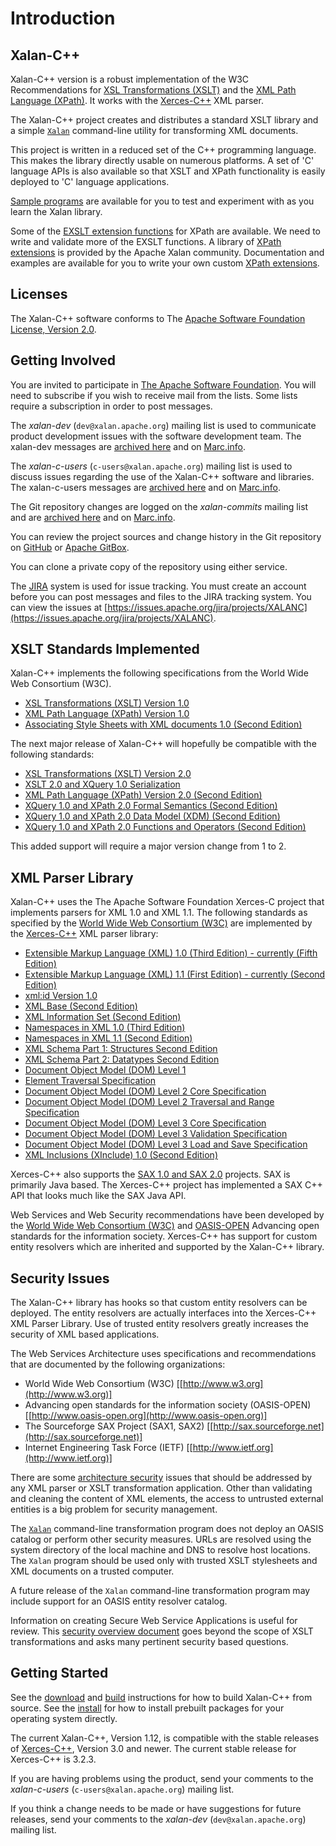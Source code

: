 # Introduction

## Xalan-C++

Xalan-C++ version is a robust implementation of the W3C Recommendations
for
[XSL Transformations (XSLT)](http://www.w3.org/TR/xslt)
and the
[XML Path Language (XPath)](http://www.w3.org/TR/xpath).
It works with the
[Xerces-C++](http://xerces.apache.org/xerces-c)
XML parser.

The Xalan-C++ project creates and distributes a standard XSLT library
and a simple [`Xalan`](commandline.md) command-line utility for
transforming XML documents.

This project is written in a reduced set of the C++ programming
language.  This makes the library directly usable on numerous
platforms.  A set of 'C' language APIs is also available so that XSLT
and XPath functionality is easily deployed to 'C' language applications.

[Sample programs](samples.md) are available for you to test and
experiment with as you learn the Xalan library.

Some of the [EXSLT extension functions](http://www.exslt.org) for XPath
are available.  We need to write and validate more of the EXSLT
functions.  A library of [XPath extensions](extensionslib.md) is
provided by the Apache Xalan community. Documentation and examples are
available for you to write your own custom
[XPath extensions](extensions.md).

## Licenses

The Xalan-C++ software conforms to The [Apache Software Foundation
License, Version 2.0](license.md).

## Getting Involved

You are invited to participate in
[The Apache Software Foundation](http://www.apache.org/foundation/getinvolved.html).
You will need to subscribe if you wish to receive mail from the lists.
Some lists require a subscription in order to post messages.

The *xalan-dev* (`dev@xalan.apache.org`) mailing list is used to
communicate product development issues with the software development
team.  The xalan-dev messages are
[archived here](http://mail-archives.apache.org/mod_mbox/xalan-dev)
and on
[Marc.info](http://marc.info/?l=xalan-dev).

The *xalan-c-users* (`c-users@xalan.apache.org`) mailing list is used
to discuss issues regarding the use of the Xalan-C++ software and
libraries.  The xalan-c-users messages are
[archived here](http://mail-archives.apache.org/mod_mbox/xalan-c-users)
and on
[Marc.info](http://marc.info/?l=xalan-c-users).

The Git repository changes are logged on the *xalan-commits* mailing
list and are
[archived here](http://mail-archives.apache.org/mod_mbox/xalan-commits)
and on
[Marc.info](http://marc.info/?l=xalan-cvs).

You can review the project sources and change history in the Git repository on
[GitHub](https://github.com/apache/xalan-c)
or
[Apache GitBox](https://gitbox.apache.org/repos/asf?p=xalan-c.git).

You can clone a private copy of the repository using either service.

The [JIRA](https://issues.apache.org/jira/projects/XALANC) system is
used for issue tracking.  You must create an account before you can
post messages and files to the JIRA tracking system.
You can view the issues at
[https://issues.apache.org/jira/projects/XALANC](https://issues.apache.org/jira/projects/XALANC).

## XSLT Standards Implemented

Xalan-C++ implements the following specifications from the World Wide
Web Consortium (W3C).

* [XSL Transformations (XSLT) Version 1.0](http://www.w3.org/TR/xslt)
* [XML Path Language (XPath) Version 1.0](http://www.w3.org/TR/xpath)
* [Associating Style Sheets with XML documents 1.0 (Second Edition)](http://www.w3.org/TR/xml-stylesheet)

The next major release of Xalan-C++ will hopefully be compatible with
the following standards:

* [XSL Transformations (XSLT) Version 2.0](http://www.w3.org/TR/xslt20)
* [XSLT 2.0 and XQuery 1.0 Serialization](http://www.w3.org/TR/xslt-xquery-serialization)
* [XML Path Language (XPath) Version 2.0 (Second Edition)](http://www.w3.org/TR/xpath20)
* [XQuery 1.0 and XPath 2.0 Formal Semantics (Second Edition)](http://www.w3.org/TR/xquery-semantics)
* [XQuery 1.0 and XPath 2.0 Data Model (XDM) (Second Edition)](http://www.w3.org/TR/xpath-datamodel)
* [XQuery 1.0 and XPath 2.0 Functions and Operators (Second Edition)](http://www.w3.org/TR/xpath-functions)

This added support will require a major version change from 1 to 2.

## XML Parser Library

Xalan-C++ uses the The Apache Software Foundation Xerces-C project that
implements parsers for XML 1.0 and XML 1.1.  The following standards as
specified by the
[World Wide Web Consortium (W3C)](http://www.w3.org/TR)
are implemented by the
[Xerces-C++](http://xerces.apache.org/xerces-c) XML parser library:

* [Extensible Markup Language (XML) 1.0 (Third Edition) - currently (Fifth Edition)](http://www.w3.org/TR/xml)
* [Extensible Markup Language (XML) 1.1 (First Edition) - currently (Second Edition)](http://www.w3.org/TR/xml11)
* [xml:id Version 1.0](http://www.w3.org/TR/xml-id)
* [XML Base (Second Edition)](http://www.w3.org/TR/xmlbase)
* [XML Information Set (Second Edition)](http://www.w3.org/TR/xml-infoset)
* [Namespaces in XML 1.0 (Third Edition)](http://www.w3.org/TR/xml-names)
* [Namespaces in XML 1.1 (Second Edition)](http://www.w3.org/TR/xml-names11)
* [XML Schema Part 1: Structures Second Edition](http://www.w3.org/TR/xmlschema-1)
* [XML Schema Part 2: Datatypes Second Edition](http://www.w3.org/TR/xmlschema-2)
* [Document Object Model (DOM) Level 1](http://www.w3.org/TR/REC-DOM-Level-1)
* [Element Traversal Specification](http://www.w3.org/TR/ElementTraversal)
* [Document Object Model (DOM) Level 2 Core Specification](http://www.w3.org/TR/DOM-Level-2-Core)
* [Document Object Model (DOM) Level 2 Traversal and Range Specification](http://www.w3.org/TR/DOM-Level-2-Traversal-Range)
* [Document Object Model (DOM) Level 3 Core Specification](http://www.w3.org/TR/DOM-Level-3-Core)
* [Document Object Model (DOM) Level 3 Validation Specification](http://www.w3.org/TR/DOM-Level-3-Val)
* [Document Object Model (DOM) Level 3 Load and Save Specification](http://www.w3.org/TR/DOM-Level-3-LS)
* [XML Inclusions (XInclude) 1.0 (Second Edition)](http://www.w3.org/TR/xinclude)

Xerces-C++ also supports the
[SAX 1.0 and SAX 2.0](http://sax.sourceforge.net/) projects.
SAX is primarily Java based.  The Xerces-C++ project has implemented a
SAX C++ API that looks much like the SAX Java API.

Web Services and Web Security recommendations have been developed by the
[World Wide Web Consortium (W3C)](http://www.w3.org)
and
[OASIS-OPEN](http://www.oasis-open.org)
Advancing open standards for the information society.
Xerces-C++ has support for custom entity resolvers which are inherited
and supported by the Xalan-C++ library.

## Security Issues

The Xalan-C++ library has hooks so that custom entity resolvers can be
deployed.   The entity resolvers are actually interfaces into the
Xerces-C++ XML Parser Library.  Use of trusted entity resolvers greatly
increases the security of XML based applications.

The Web Services Architecture uses specifications and recommendations
that are documented by the following organizations:

* World Wide Web Consortium (W3C)
  [[http://www.w3.org](http://www.w3.org)]
* Advancing open standards for the information society (OASIS-OPEN)
  [[http://www.oasis-open.org](http://www.oasis-open.org)]
* The Sourceforge SAX Project (SAX1, SAX2)
  [[http://sax.sourceforge.net](http://sax.sourceforge.net)]
* Internet Engineering Task Force (IETF)
  [[http://www.ietf.org](http://www.ietf.org)]

There are some [architecture security](secureweb.md) issues that should
be addressed by any XML parser or XSLT transformation application.
Other than validating and cleaning the content of XML elements, the
access to untrusted external entities is a big problem for security
management.

The [`Xalan`](commandline.md) command-line transformation program does
not deploy an OASIS catalog or perform other security measures.  URLs
are resolved using the system directory of the local machine and DNS to
resolve host locations.  The `Xalan` program should be used only with
trusted XSLT stylesheets and XML documents on a trusted computer.

A future release of the `Xalan` command-line transformation program may
include support for an OASIS entity resolver catalog.

Information on creating Secure Web Service Applications is useful for
review. This [security overview document](secureweb.md) goes beyond the
scope of XSLT transformations and asks many pertinent security based
questions.

## Getting Started

See the [download](download.md) and [build](build.md) instructions for
how to build Xalan-C++ from source.  See the [install](install.md) for
how to install prebuilt packages for your operating system directly.

The current Xalan-C++, Version 1.12, is compatible with the stable
releases of [Xerces-C++](http://xerces.apache.org/xerces-c), Version
3.0 and newer.  The current stable release for Xerces-C++ is 3.2.3.

If you are having problems using the product, send your comments to the
*xalan-c-users* (`c-users@xalan.apache.org`) mailing list.

If you think a change needs to be made or have suggestions for future
releases,  send your comments to the *xalan-dev*
(`dev@xalan.apache.org`) mailing list.
